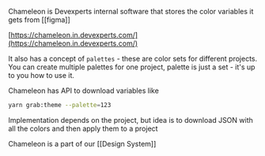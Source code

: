 ---
---

Chameleon is Devexperts internal software that stores the color variables it gets from [[figma]]

[https://chameleon.in.devexperts.com/](https://chameleon.in.devexperts.com/)

It also has a concept of `palettes`  - these are color sets for different projects. You can create multiple palettes for one project, palette is just a set - it's up to you how to use it.

Chameleon has API to download variables like
```bash
yarn grab:theme --palette=123
```
Implementation depends on the project, but idea is to download JSON with all the colors and then apply them to a project

Chameleon is a part of our [[Design System]]